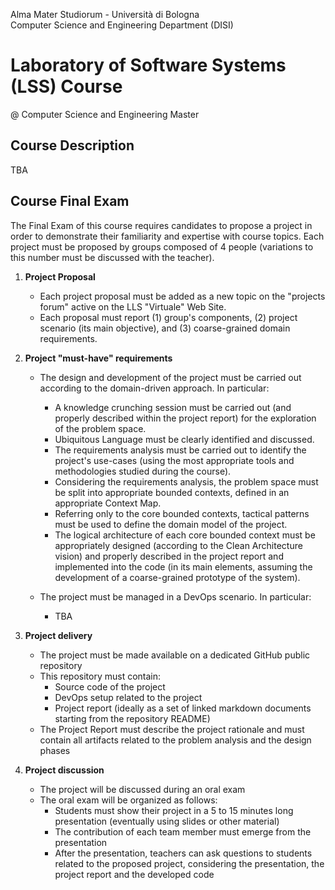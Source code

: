 Alma Mater Studiorum - Università di Bologna  
Computer Science and Engineering Department (DISI)

# Laboratory of Software Systems (LSS) Course
@ Computer Science and Engineering Master

## Course Description

TBA

## Course Final Exam

The Final Exam of this course requires candidates to propose a project in order to demonstrate their familiarity and expertise with course topics. Each project must be proposed by groups composed of 4 people (variations to this number must be discussed with the teacher).

1. **Project Proposal**
    * Each project proposal must be added as a new topic on the "projects forum" active on the LLS "Virtuale" Web Site.
    * Each proposal must report (1) group's components, (2) project scenario (its main objective), and (3) coarse-grained domain requirements.

2. **Project "must-have" requirements**
    * The design and development of the project must be carried out according to the domain-driven approach. In particular:
        * A knowledge crunching session must be carried out (and properly described within the project report) for the exploration of the problem space.
        * Ubiquitous Language must be clearly identified and discussed.
        * The requirements analysis must be carried out to identify the project's use-cases (using the most appropriate tools and methodologies studied during the course).
        * Considering the requirements analysis, the problem space must be split into appropriate bounded contexts, defined in an appropriate Context Map.
        * Referring only to the core bounded contexts, tactical patterns must be used to define the domain model of the project.
        * The logical architecture of each core bounded context must be appropriately designed (according to the Clean Architecture vision) and properly described in the project report and implemented into the code (in its main elements, assuming the development of a coarse-grained prototype of the system).

    * The project must be managed in a DevOps scenario. In particular:
        * TBA

3. **Project delivery**
    * The project must be made available on a dedicated GitHub public repository
    * This repository must contain:
        * Source code of the project
        * DevOps setup related to the project
        * Project report (ideally as a set of linked markdown documents starting from the repository README)
    * The Project Report must describe the project rationale and must contain all artifacts related to the problem analysis and the design phases

4. **Project discussion**
    * The project will be discussed during an oral exam
    * The oral exam will be organized as follows:
        * Students must show their project in a 5 to 15 minutes long presentation (eventually using slides or other material)
        * The contribution of each team member must emerge from the presentation
        * After the presentation, teachers can ask questions to students related to the proposed project, considering the presentation, the project report and the developed code





